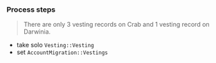 ### Process steps
> There are only 3 vesting records on Crab and 1 vesting record on Darwinia.

- take solo `Vesting::Vesting`
- set `AccountMigration::Vestings`
